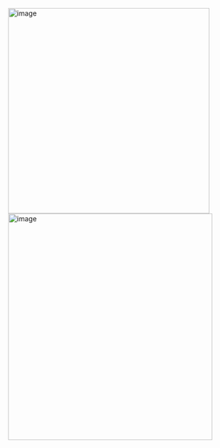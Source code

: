<img width="411" height="419" alt="image" src="https://github.com/user-attachments/assets/e9388c56-81a0-4258-9a47-f5f05470a33c" />

<img width="417" height="462" alt="image" src="https://github.com/user-attachments/assets/395b97c2-6b71-40a5-9a1a-d2dcdaeacc94" />

